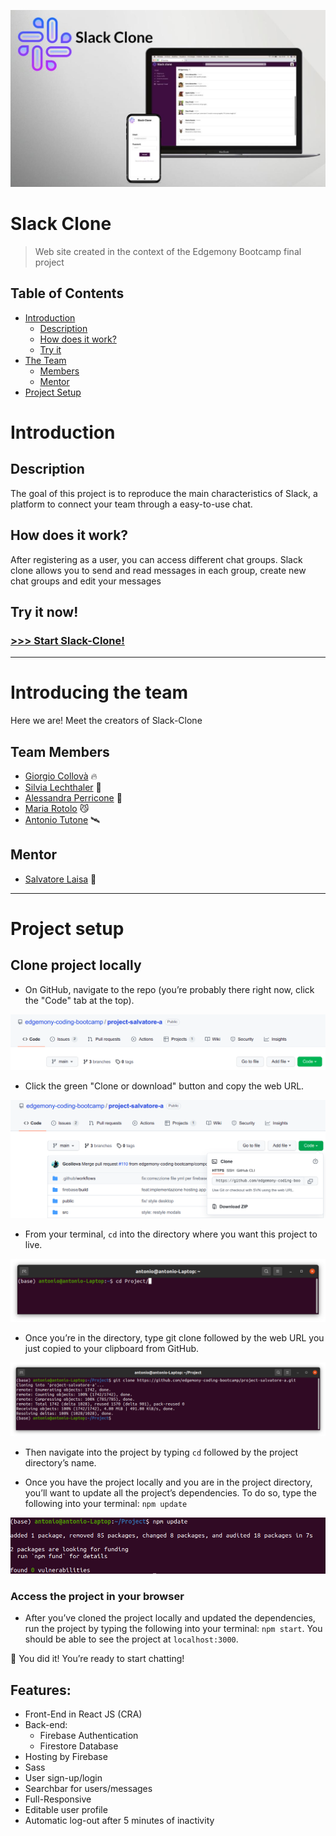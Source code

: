 ![Slack Clone](./img/cover-readme.jpg)

# Slack Clone
 >Web site created in the context of the Edgemony Bootcamp final project

## Table of Contents

- [Introduction](#introduction)
  - [Description](#description)  
  - [How does it work?](#how-does-it-work)  
  - [Try it](#try-it-now)
- [The Team](#introducing-the-team)
  - [Members](#team-members)
  - [Mentor](#mentor)
- [Project Setup](#project-setup)



# Introduction 

## Description
The goal of this project is to reproduce the main  characteristics of Slack, a platform to connect your team through a easy-to-use chat.

## How does it work?
After registering as a user, you can access different chat groups. Slack clone allows you to send and read messages in each group, create new chat groups and edit your messages


## Try it now!
### [>>> Start Slack-Clone!](https://fake-slack-faa26.web.app/)

<hr>

# Introducing the team
Here we are! Meet the creators of Slack-Clone

## Team Members

- [Giorgio Collovà](https://github.com/Gcollova) 🔥
- [Silvia Lechthaler](https://github.com/silhth) 🍃
- [Alessandra Perricone](https://github.com/Aleperri98) 🐻
- [Maria Rotolo](https://github.com/MariaRotolo) 😼
- [Antonio Tutone](https://github.com/Tutanto) 🛰️

## Mentor

- [Salvatore Laisa](https://github.com/moebiusmania) 🦁

<hr>

# Project setup

## Clone project locally
- On GitHub, navigate to the repo (you’re probably there right now, click the "Code" tab at the top).

![Clone Step 1](./img/clone_1.png)

- Click the green "Clone or download" button and copy the web URL.

![Clone Step 2](./img/clone_2.png)

- From your terminal, `cd` into the directory where you want this project to live.

![Clone Step 3](./img/clone_3.png)

- Once you’re in the directory, type git clone followed by the web URL you just copied to your clipboard from GitHub.

![Clone Step 4](./img/clone_4.png)

 - Then navigate into the project by typing `cd` followed by the project directory’s name.

 - Once you have the project locally and you are in the project directory, you’ll want to update all the project’s dependencies. To do so, type the following into your terminal: `npm update`

 ![Clone Step 5](./img/clone_5.png)

 ### Access the project in your browser

- After you’ve cloned the project locally and updated the dependencies, run the project by typing the following into your terminal: `npm start`. You should be able to see the project at `localhost:3000`.

🎉 You did it! You’re ready to start chatting!

## Features:
- Front-End in React JS (CRA)
- Back-end:
  - Firebase Authentication
  - Firestore Database
- Hosting by Firebase
- Sass
- User sign-up/login
- Searchbar for users/messages
- Full-Responsive
- Editable user profile
- Automatic log-out after 5 minutes of inactivity
